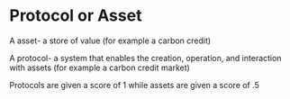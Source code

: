 # Protocol or Asset

A asset- a store of value (for example a carbon credit)

A protocol- a system that enables the creation, operation, and interaction with assets (for example a carbon credit market)  &#x20;

Protocols are given a score of 1 while assets are given a score of .5
